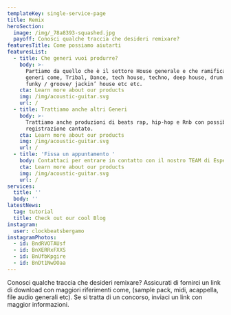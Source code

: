 ```yaml
---
templateKey: single-service-page
title: Remix
heroSection:
  image: /img/_78a8393-squashed.jpg
  payoff: Conosci qualche traccia che desideri remixare?
featuresTitle: Come possiamo aiutarti
featuresList:
  - title: Che generi vuoi produrre?
    body: >-
      Partiamo da quello che è il settore House generale e che ramifica altri
      generi come, Tribal, Dance, tech house, techno, deep house, drum e Bass,
      funky / groove/ jackin’ house etc etc.
    cta: Learn more about our products
    img: /img/acoustic-guitar.svg
    url: /
  - title: Trattiamo anche altri Generi
    body: >-
      Trattiamo anche produzioni di beats rap, hip-hop e Rnb con possibilità di
      registrazione cantato. 
    cta: Learn more about our products
    img: /img/acoustic-guitar.svg
    url: /
  - title: 'Fissa un appuntamento '
    body: Contattaci per entrare in contatto con il nostro TEAM di Esperti!
    cta: Learn more about our products
    img: /img/acoustic-guitar.svg
    url: /
services:
  title: ''
  body: ''
latestNews:
  tag: tutorial
  title: Check out our cool Blog
instagram:
  user: clockbeatsbergamo
instagramPhotos:
  - id: BndRVOTAUsf
  - id: BnXERRxFXXS
  - id: BnUfbKpgire
  - id: BnDt1NwDOaa
---
```

Conosci qualche traccia che desideri remixare? Assicurati di fornirci un link di download con maggiori riferimenti come, (sample pack, midi, acappella, file audio generali etc). Se si tratta di un concorso, inviaci un link con maggior informazioni.
